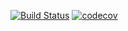 [![Build Status](https://travis-ci.org/dkurtaev/regular_encoding.svg?branch=master)](https://travis-ci.org/dkurtaev/regular_encoding)
[![codecov](https://codecov.io/gh/dkurtaev/regular_encoding/branch/master/graph/badge.svg)](https://codecov.io/gh/dkurtaev/regular_encoding)
